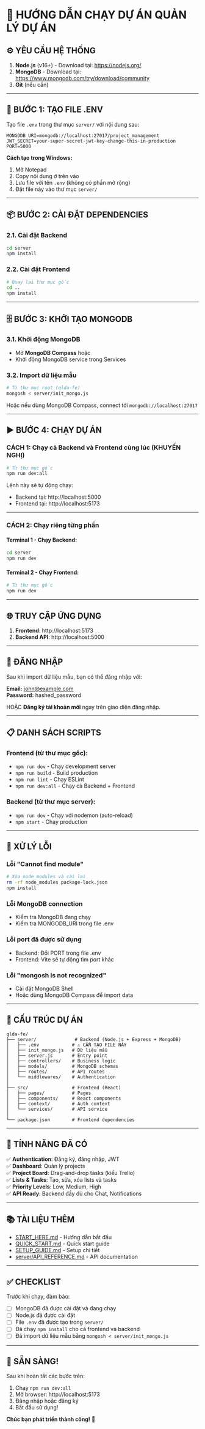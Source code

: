 # 🚀 HƯỚNG DẪN CHẠY DỰ ÁN QUẢN LÝ DỰ ÁN

## ⚙️ YÊU CẦU HỆ THỐNG

1. **Node.js** (v16+) - Download tại: https://nodejs.org/
2. **MongoDB** - Download tại: https://www.mongodb.com/try/download/community
3. **Git** (nếu cần)

---

## 📝 BƯỚC 1: TẠO FILE .ENV

Tạo file `.env` trong thư mục `server/` với nội dung sau:

```env
MONGODB_URI=mongodb://localhost:27017/project_management
JWT_SECRET=your-super-secret-jwt-key-change-this-in-production
PORT=5000
```

**Cách tạo trong Windows:**
1. Mở Notepad
2. Copy nội dung ở trên vào
3. Lưu file với tên `.env` (không có phần mở rộng)
4. Đặt file này vào thư mục `server/`

---

## 📦 BƯỚC 2: CÀI ĐẶT DEPENDENCIES

### 2.1. Cài đặt Backend
```bash
cd server
npm install
```

### 2.2. Cài đặt Frontend
```bash
# Quay lại thư mục gốc
cd ..
npm install
```

---

## 🗄️ BƯỚC 3: KHỞI TẠO MONGODB

### 3.1. Khởi động MongoDB
- Mở **MongoDB Compass** hoặc
- Khởi động MongoDB service trong Services

### 3.2. Import dữ liệu mẫu
```bash
# Từ thư mục root (qlda-fe)
mongosh < server/init_mongo.js
```

Hoặc nếu dùng MongoDB Compass, connect tới `mongodb://localhost:27017`

---

## ▶️ BƯỚC 4: CHẠY DỰ ÁN

### CÁCH 1: Chạy cả Backend và Frontend cùng lúc (KHUYẾN NGHỊ)

```bash
# Từ thư mục gốc
npm run dev:all
```

Lệnh này sẽ tự động chạy:
- Backend tại: http://localhost:5000
- Frontend tại: http://localhost:5173

---

### CÁCH 2: Chạy riêng từng phần

#### Terminal 1 - Chạy Backend:
```bash
cd server
npm run dev
```

#### Terminal 2 - Chạy Frontend:
```bash
# Từ thư mục gốc
npm run dev
```

---

## 🌐 TRUY CẬP ỨNG DỤNG

1. **Frontend**: http://localhost:5173
2. **Backend API**: http://localhost:5000

---

## 🔐 ĐĂNG NHẬP

Sau khi import dữ liệu mẫu, bạn có thể đăng nhập với:

**Email:** john@example.com  
**Password:** hashed_password

HOẶC **Đăng ký tài khoản mới** ngay trên giao diện đăng nhập.

---

## 📋 DANH SÁCH SCRIPTS

### Frontend (từ thư mục gốc):
- `npm run dev` - Chạy development server
- `npm run build` - Build production
- `npm run lint` - Chạy ESLint
- `npm run dev:all` - Chạy cả Backend + Frontend

### Backend (từ thư mục server):
- `npm run dev` - Chạy với nodemon (auto-reload)
- `npm start` - Chạy production

---

## 🐛 XỬ LÝ LỖI

### Lỗi "Cannot find module"
```bash
# Xóa node_modules và cài lại
rm -rf node_modules package-lock.json
npm install
```

### Lỗi MongoDB connection
- Kiểm tra MongoDB đang chạy
- Kiểm tra MONGODB_URI trong file .env

### Lỗi port đã được sử dụng
- Backend: Đổi PORT trong file .env
- Frontend: Vite sẽ tự động tìm port khác

### Lỗi "mongosh is not recognized"
- Cài đặt MongoDB Shell
- Hoặc dùng MongoDB Compass để import data

---

## 📁 CẤU TRÚC DỰ ÁN

```
qlda-fe/
├── server/              # Backend (Node.js + Express + MongoDB)
│   ├── .env            # ⚠️ CẦN TẠO FILE NÀY
│   ├── init_mongo.js   # Dữ liệu mẫu
│   ├── server.js       # Entry point
│   ├── controllers/    # Business logic
│   ├── models/         # MongoDB schemas
│   ├── routes/         # API routes
│   └── middlewares/    # Authentication
│
├── src/                # Frontend (React)
│   ├── pages/          # Pages
│   ├── components/     # React components
│   ├── context/        # Auth context
│   └── services/       # API service
│
└── package.json        # Frontend dependencies
```

---

## 🎯 TÍNH NĂNG ĐÃ CÓ

✅ **Authentication**: Đăng ký, đăng nhập, JWT  
✅ **Dashboard**: Quản lý projects  
✅ **Project Board**: Drag-and-drop tasks (kiểu Trello)  
✅ **Lists & Tasks**: Tạo, sửa, xóa lists và tasks  
✅ **Priority Levels**: Low, Medium, High  
✅ **API Ready**: Backend đầy đủ cho Chat, Notifications  

---

## 📚 TÀI LIỆU THÊM

- [START_HERE.md](./START_HERE.md) - Hướng dẫn bắt đầu
- [QUICK_START.md](./QUICK_START.md) - Quick start guide
- [SETUP_GUIDE.md](./SETUP_GUIDE.md) - Setup chi tiết
- [server/API_REFERENCE.md](./server/API_REFERENCE.md) - API documentation

---

## ✅ CHECKLIST

Trước khi chạy, đảm bảo:

- [ ] MongoDB đã được cài đặt và đang chạy
- [ ] Node.js đã được cài đặt
- [ ] File `.env` đã được tạo trong `server/`
- [ ] Đã chạy `npm install` cho cả frontend và backend
- [ ] Đã import dữ liệu mẫu bằng `mongosh < server/init_mongo.js`

---

## 🎉 SẴN SÀNG!

Sau khi hoàn tất các bước trên:
1. Chạy `npm run dev:all`
2. Mở browser: http://localhost:5173
3. Đăng nhập hoặc đăng ký
4. Bắt đầu sử dụng!

**Chúc bạn phát triển thành công!** 🚀

